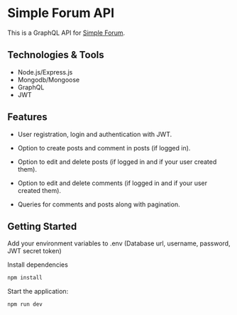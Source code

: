 # Simple Forum API

This is a GraphQL API for <a href="https://github.com/silver-ts/simple-forum">Simple Forum</a>. 

## Technologies & Tools

- Node.js/Express.js
- Mongodb/Mongoose
- GraphQL
- JWT

## Features

- User registration, login and authentication with JWT.

- Option to create posts and comment in posts (if logged in).

- Option to edit and delete posts (if logged in and if your user created them).

- Option to edit and delete comments (if logged in and if your user created them).

- Queries for comments and posts along with pagination.

## Getting Started

Add your environment variables to .env (Database url, username, password, JWT secret token)

Install dependencies

```bash
npm install
```

Start the application:

```bash
npm run dev
```
